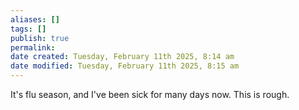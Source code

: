 ```yaml
---
aliases: []
tags: []
publish: true
permalink:
date created: Tuesday, February 11th 2025, 8:14 am
date modified: Tuesday, February 11th 2025, 8:15 am
---
```


It's flu season, and I've been sick for many days now.  This is rough.